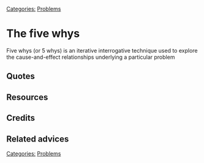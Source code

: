 [Categories:](../Categories/index.md) [Problems](../Categories/Problems.md)
# The five whys
Five whys (or 5 whys) is an iterative interrogative technique used to explore the cause-and-effect relationships underlying a particular problem
## Quotes

## Resources

## Credits

## Related advices


[Categories:](../Categories/index.md) [Problems](../Categories/Problems.md)